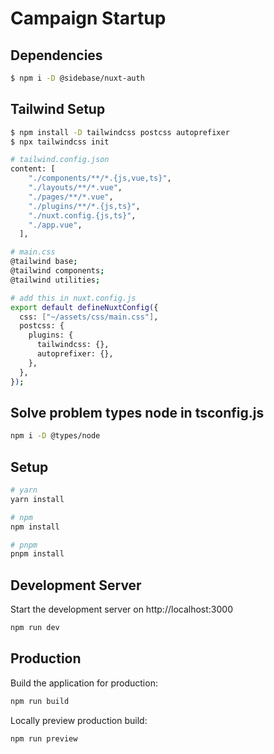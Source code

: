 # Campaign Startup

## Dependencies

```bash
$ npm i -D @sidebase/nuxt-auth
```

## Tailwind Setup

```bash
$ npm install -D tailwindcss postcss autoprefixer
$ npx tailwindcss init

# tailwind.config.json
content: [
    "./components/**/*.{js,vue,ts}",
    "./layouts/**/*.vue",
    "./pages/**/*.vue",
    "./plugins/**/*.{js,ts}",
    "./nuxt.config.{js,ts}",
    "./app.vue",
  ],

# main.css
@tailwind base;
@tailwind components;
@tailwind utilities;

# add this in nuxt.config.js
export default defineNuxtConfig({
  css: ["~/assets/css/main.css"],
  postcss: {
    plugins: {
      tailwindcss: {},
      autoprefixer: {},
    },
  },
});
```

## Solve problem types node in tsconfig.js

```bash
npm i -D @types/node
```

## Setup

```bash
# yarn
yarn install

# npm
npm install

# pnpm
pnpm install
```

## Development Server

Start the development server on http://localhost:3000

```bash
npm run dev
```

## Production

Build the application for production:

```bash
npm run build
```

Locally preview production build:

```bash
npm run preview
```
